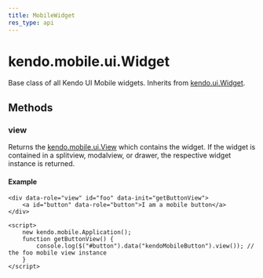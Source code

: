 ```yaml
---
title: MobileWidget
res_type: api
---
```


# kendo.mobile.ui.Widget

Base class of all Kendo UI Mobile widgets. Inherits from [kendo.ui.Widget](/api/javascript/ui/widget).

## Methods

### view

Returns the [kendo.mobile.ui.View](/api/mobile/view) which contains the widget. If the widget is contained in a splitview, modalview, or drawer, the respective widget instance is returned.

#### Example

    <div data-role="view" id="foo" data-init="getButtonView">
        <a id="button" data-role="button">I am a mobile button</a>
    </div>

    <script>
        new kendo.mobile.Application();
        function getButtonView() {
            console.log($("#button").data("kendoMobileButton").view()); // the foo mobile view instance
        }
    </script>
